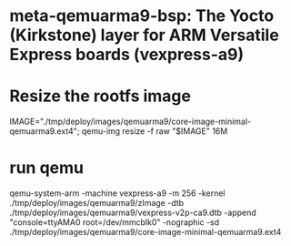 # meta-qemuarma9-bsp: The Yocto (Kirkstone) layer for ARM Versatile Express boards (vexpress-a9)
# Resize the rootfs image
IMAGE="./tmp/deploy/images/qemuarma9/core-image-minimal-qemuarma9.ext4"; qemu-img resize -f raw "$IMAGE" 16M

# run qemu
qemu-system-arm -machine vexpress-a9 -m 256 -kernel ./tmp/deploy/images/qemuarma9/zImage -dtb ./tmp/deploy/images/qemuarma9/vexpress-v2p-ca9.dtb -append "console=ttyAMA0 root=/dev/mmcblk0" -nographic -sd ./tmp/deploy/images/qemuarma9/core-image-minimal-qemuarma9.ext4
